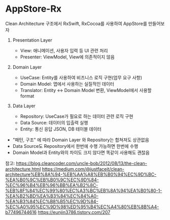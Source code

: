 # AppStore-Rx
Clean Architecture 구조에서 RxSwift, RxCocoa를 사용하여 AppStore를 만들어보자

1. Presentation Layer
	- View:
		애니메이션, 사용자 입력 등 UI 관련 처리
	- Presenter:
		ViewModel, View에 의존적이지 않음
	
2. Domain Layer
	- UseCase:
		Entity를 사용하여 비즈니스 로직 구현(업무 요구 사항)
	- Domain Model:
		앱에서 사용하는 실질적인 데이터
	- Translator:
		Entity <-> Domain Model 변환, ViewModel에서 사용할 format
	
3. Data Layer
	- Repository:
		UseCase가 필요로 하는 데이터 관련 로직 구현
	- Data Source:
		데이터의 입출력 실행
	- Entity:
		통신 응답 JSON, DB 테이블 데이터

+ "패턴, 구조" 에 따라 Domain Layer 와 Repository는 합쳐져도 상관없음 
+ Data Source도 Repository에서 한번에 수행 가능하면 한번에 수행
+ Domain Model과 Entity와의 차이도 크지 않다면 똑같이 사용해도 괜찮음

참고: 
https://blog.cleancoder.com/uncle-bob/2012/08/13/the-clean-architecture.html
https://medium.com/@justfaceit/clean-architecture%EB%8A%94-%EB%AA%A8%EB%B0%94%EC%9D%BC-%EA%B0%9C%EB%B0%9C%EC%9D%84-%EC%96%B4%EB%96%BB%EA%B2%8C-%EB%8F%84%EC%99%80%EC%A3%BC%EB%8A%94%EA%B0%80-1-%EA%B2%BD%EA%B3%84%EC%84%A0-%EA%B3%84%EC%B8%B5%EC%9D%84-%EC%A0%95%EC%9D%98%ED%95%B4%EC%A4%80%EB%8B%A4-b77496744616
https://eunjin3786.tistory.com/207
